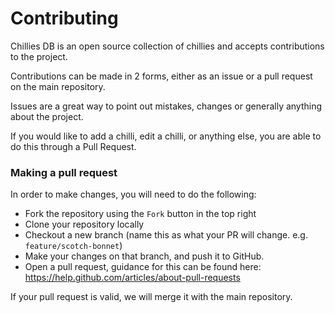 # Contributing

Chillies DB is an open source collection of chillies and accepts contributions to the project.

Contributions can be made in 2 forms, either as an issue or a pull request on the main repository.

Issues are a great way to point out mistakes, changes or generally anything about the project.

If you would like to add a chilli, edit a chilli, or anything else, you are able to do this through a Pull Request.

### Making a pull request

In order to make changes, you will need to do the following:

- Fork the repository using the `Fork` button in the top right
- Clone your repository locally
- Checkout a new branch (name this as what your PR will change. e.g. `feature/scotch-bonnet`)
- Make your changes on that branch, and push it to GitHub.
- Open a pull request, guidance for this can be found here: https://help.github.com/articles/about-pull-requests

If your pull request is valid, we will merge it with the main repository.
